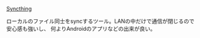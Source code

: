 [Syncthing](https://syncthing.net/)

ローカルのファイル同士をsyncするツール。LANの中だけで通信が閉じるので安心感も強いし、
何よりAndroidのアプリなどの出来が良い。
